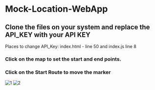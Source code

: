 
# Mock-Location-WebApp

## Clone the files on your system and replace the API_KEY with your API KEY
Places to change API_Key: index.html - line 50 and index.js line 8

### Click on the map to set the start and end points.

### Click on the Start Route to move the marker


![1](https://user-images.githubusercontent.com/47393893/116004350-f7694380-a61f-11eb-8e4e-a52cb2ae2985.png)
![2](https://user-images.githubusercontent.com/47393893/116622799-df1c6000-a962-11eb-9e63-c056033c1b2d.png)
